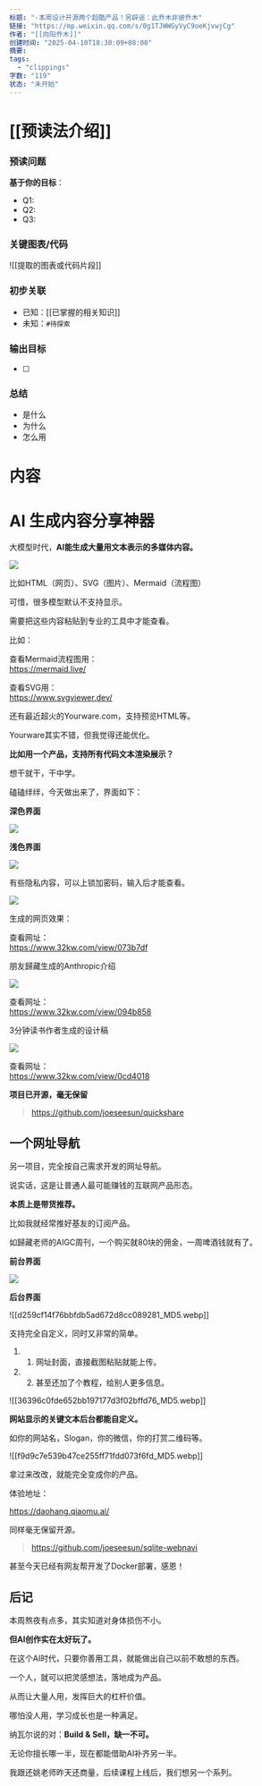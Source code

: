 ```yaml
---
标题: "-本周设计开源两个超酷产品！另辟谣：此乔木非彼乔木"
链接: "https://mp.weixin.qq.com/s/0g1TJWWGyVyC9oeKjvwjCg"
作者: "[[向阳乔木]]"
创建时间: "2025-04-10T18:30:09+08:00"
摘要:
tags:
  - "clippings"
字数: "119"
状态: "未开始"
---
```

# [[预读法介绍]]
### 预读问题  
**基于你的目标**：
- Q1: 
- Q2: 
- Q3:   

### 关键图表/代码  
![[提取的图表或代码片段]]
### 初步关联  
- 已知：[[已掌握的相关知识]]  
- 未知：`#待探索`  

### 输出目标
- [ ] 

### 总结
- 是什么
- 为什么
- 怎么用

# 内容
# AI 生成内容分享神器

大模型时代，**AI能生成大量用文本表示的多媒体内容。**

![](https://mmbiz.qpic.cn/mmbiz_png/jibL99tg2bCUevlQwRjZiaoXyFoAmDnicdR8joxXjGKnuUTa0EIYDTzpYvPiaiccLOJfkR733o670rTVcj7TBaQ8QHA/640?wx_fmt=png&from=appmsg&tp=webp&wxfrom=5&wx_lazy=1&wx_co=1)

比如HTML（网页）、SVG（图片）、Mermaid（流程图）

可惜，很多模型默认不支持显示。

需要把这些内容粘贴到专业的工具中才能查看。

比如：

查看Mermaid流程图用：  
https://mermaid.live/

查看SVG用：  
https://www.svgviewer.dev/

还有最近超火的Yourware.com，支持预览HTML等。

Yourware其实不错，但我觉得还能优化。

**比如用一个产品，支持所有代码文本渲染展示？**

想干就干，干中学。

磕磕绊绊，今天做出来了，界面如下：

**深色界面**

![](https://mmbiz.qpic.cn/mmbiz_png/jibL99tg2bCUevlQwRjZiaoXyFoAmDnicdRibnXibJWJEYgib2xvG7rYZiaChc08Zo0rYMcOZxxCGyVeKWibDOBtTClsRA/640?wx_fmt=png&from=appmsg&tp=webp&wxfrom=5&wx_lazy=1&wx_co=1)

**浅色界面**

![](https://mmbiz.qpic.cn/mmbiz_png/jibL99tg2bCUevlQwRjZiaoXyFoAmDnicdRdhgXpWbSZY20SxH6vHnKgknvNicDA5vb6MdGVJCyWrIGEsTQydicSJGA/640?wx_fmt=png&from=appmsg&tp=webp&wxfrom=5&wx_lazy=1&wx_co=1)

有些隐私内容，可以上锁加密码，输入后才能查看。

![](https://mmbiz.qpic.cn/mmbiz_png/jibL99tg2bCUevlQwRjZiaoXyFoAmDnicdReEMcq0k6WH9e3iaXTu5EF7xNoFpMOibUrPgvZrkt7llDCs1rdjvlFK0g/640?wx_fmt=png&from=appmsg&tp=webp&wxfrom=5&wx_lazy=1&wx_co=1)

生成的网页效果：

查看网址：  
https://www.32kw.com/view/073b7df

朋友歸藏生成的Anthropic介绍

![](https://mmbiz.qpic.cn/mmbiz_gif/jibL99tg2bCUevlQwRjZiaoXyFoAmDnicdRTl3BaUqaE5h3e4iaqiaTdgR8TCXKksJu70FGkfibiaPWgvqbucQ6nbkAWg/640?wx_fmt=gif&from=appmsg&tp=webp&wxfrom=5&wx_lazy=1)

  

  

查看网址：  
https://www.32kw.com/view/094b858

3分钟读书作者生成的设计稿

![](https://mmbiz.qpic.cn/mmbiz_png/jibL99tg2bCUevlQwRjZiaoXyFoAmDnicdRWFZSCfTjUPXn4U7quEK2DrrzY1GaTciaH5x7cXv0y1xF8g5eBJFyMTA/640?wx_fmt=png&from=appmsg&tp=webp&wxfrom=5&wx_lazy=1&wx_co=1)

查看网址：  
https://www.32kw.com/view/0cd4018

**项目已开源，毫无保留**

> https://github.com/joeseesun/quickshare

## 一个网址导航

另一项目，完全按自己需求开发的网址导航。

说实话，这是让普通人最可能赚钱的互联网产品形态。

**本质上是带货推荐。**

比如我就经常推好基友的订阅产品。

如歸藏老师的AIGC周刊，一个购买就80块的佣金，一周啤酒钱就有了。

**前台界面**

![](https://mmbiz.qpic.cn/mmbiz_png/jibL99tg2bCUevlQwRjZiaoXyFoAmDnicdRYmic7Keyq7G0bbTrP5CVM7YNBOkDOU4opBPd7SILWiaLmo1ntVibTdvpQ/640?wx_fmt=png&from=appmsg&tp=webp&wxfrom=5&wx_lazy=1&wx_co=1)

  

**后台界面**

![[d259cf14f76bbfdb5ad672d8cc089281_MD5.webp]]

支持完全自定义，同时又非常的简单。

1. 1. 网址封面，直接截图粘贴就能上传。
    
2. 2. 甚至还加了个教程，给别人更多信息。
    

![[36396c0fde652bb197177d3f02bffd76_MD5.webp]]

**网站显示的关键文本后台都能自定义。**

如你的网站名，Slogan，你的微信，你的打赏二维码等。

![[f9d9c7e539b47ce255ff71fdd073f6fd_MD5.webp]]

拿过来改改，就能完全变成你的产品。

体验地址：

https://daohang.qiaomu.ai/

同样毫无保留开源。

> https://github.com/joeseesun/sqlite-webnavi

甚至今天已经有网友帮开发了Docker部署，感恩！

## 后记

本周熬夜有点多，其实知道对身体损伤不小。

**但AI创作实在太好玩了。**

在这个AI时代，只要你善用工具，就能做出自己以前不敢想的东西。

一个人，就可以把灵感想法，落地成为产品。

从而让大量人用，发挥巨大的杠杆价值。

哪怕没人用，学习成长也是一种满足。

纳瓦尔说的对：**Build & Sell，缺一不可。**

无论你擅长哪一半，现在都能借助AI补齐另一半。

我跟还姚老师昨天还商量，后续课程上线后，我们想另一个系列。